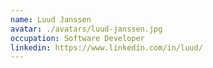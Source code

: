 ```yaml
---
name: Luud Janssen
avatar: ./avatars/luud-janssen.jpg
occupation: Software Developer
linkedin: https://www.linkedin.com/in/luud/
---
```

